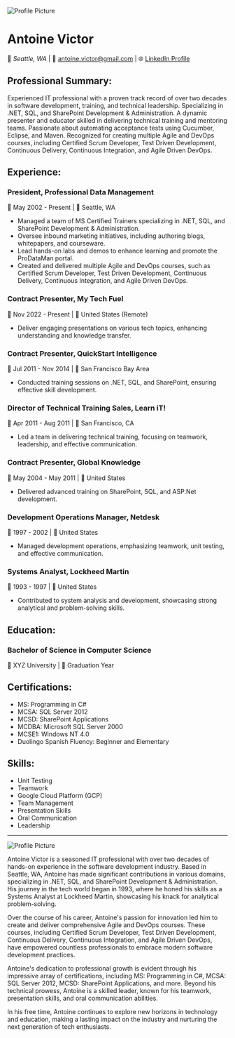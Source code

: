 ![Profile Picture](insert_your_picture_url_here)

# Antoine Victor
📍 *Seattle, WA* | 📧 antoine.victor@gmail.com | 🌐 [LinkedIn Profile](https://www.linkedin.com/in/antoinevictor)

## **Professional Summary:**
Experienced IT professional with a proven track record of over two decades in software development, training, and technical leadership. Specializing in .NET, SQL, and SharePoint Development & Administration. A dynamic presenter and educator skilled in delivering technical training and mentoring teams. Passionate about automating acceptance tests using Cucumber, Eclipse, and Maven. Recognized for creating multiple Agile and DevOps courses, including Certified Scrum Developer, Test Driven Development, Continuous Delivery, Continuous Integration, and Agile Driven DevOps.

## **Experience:**

### President, Professional Data Management
📅 May 2002 - Present | 📍 Seattle, WA
- Managed a team of MS Certified Trainers specializing in .NET, SQL, and SharePoint Development & Administration.
- Oversee inbound marketing initiatives, including authoring blogs, whitepapers, and courseware.
- Lead hands-on labs and demos to enhance learning and promote the ProDataMan portal.
- Created and delivered multiple Agile and DevOps courses, such as Certified Scrum Developer, Test Driven Development, Continuous Delivery, Continuous Integration, and Agile Driven DevOps.

### Contract Presenter, My Tech Fuel
📅 Nov 2022 - Present | 📍 United States (Remote)
- Deliver engaging presentations on various tech topics, enhancing understanding and knowledge transfer.

### Contract Presenter, QuickStart Intelligence
📅 Jul 2011 - Nov 2014 | 📍 San Francisco Bay Area
- Conducted training sessions on .NET, SQL, and SharePoint, ensuring effective skill development.

### Director of Technical Training Sales, Learn iT!
📅 Apr 2011 - Aug 2011 | 📍 San Francisco, CA
- Led a team in delivering technical training, focusing on teamwork, leadership, and effective communication.

### Contract Presenter, Global Knowledge
📅 May 2004 - May 2011 | 📍 United States
- Delivered advanced training on SharePoint, SQL, and ASP.Net development.

### Development Operations Manager, Netdesk
📅 1997 - 2002 | 📍 United States
- Managed development operations, emphasizing teamwork, unit testing, and effective communication.

### Systems Analyst, Lockheed Martin
📅 1993 - 1997 | 📍 United States
- Contributed to system analysis and development, showcasing strong analytical and problem-solving skills.

## **Education:**

### Bachelor of Science in Computer Science
🏫 XYZ University | 📅 Graduation Year

## **Certifications:**
- MS: Programming in C#
- MCSA: SQL Server 2012
- MCSD: SharePoint Applications
- MCDBA: Microsoft SQL Server 2000
- MCSE1: Windows NT 4.0
- Duolingo Spanish Fluency: Beginner and Elementary

## **Skills:**
- Unit Testing
- Teamwork
- Google Cloud Platform (GCP)
- Team Management
- Presentation Skills
- Oral Communication
- Leadership

---

![Profile Picture](insert_your_picture_url_here)

Antoine Victor is a seasoned IT professional with over two decades of hands-on experience in the software development industry. Based in Seattle, WA, Antoine has made significant contributions in various domains, specializing in .NET, SQL, and SharePoint Development & Administration. His journey in the tech world began in 1993, where he honed his skills as a Systems Analyst at Lockheed Martin, showcasing his knack for analytical problem-solving.

Over the course of his career, Antoine's passion for innovation led him to create and deliver comprehensive Agile and DevOps courses. These courses, including Certified Scrum Developer, Test Driven Development, Continuous Delivery, Continuous Integration, and Agile Driven DevOps, have empowered countless professionals to embrace modern software development practices.

Antoine's dedication to professional growth is evident through his impressive array of certifications, including MS: Programming in C#, MCSA: SQL Server 2012, MCSD: SharePoint Applications, and more. Beyond his technical prowess, Antoine is a skilled leader, known for his teamwork, presentation skills, and oral communication abilities.

In his free time, Antoine continues to explore new horizons in technology and education, making a lasting impact on the industry and nurturing the next generation of tech enthusiasts.

